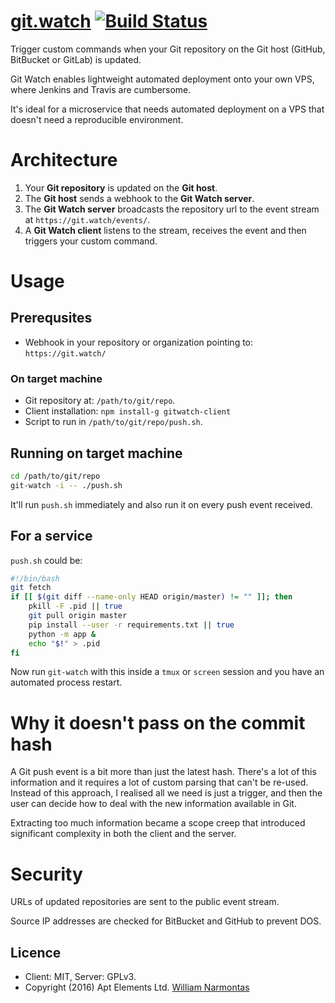 # [git.watch](https://git.watch) [![Build Status](https://travis-ci.org/ScalaWilliam/git-watch.svg?branch=master)](https://travis-ci.org/ScalaWilliam/git-watch)


Trigger custom commands when your Git repository on the Git host (GitHub, BitBucket or GitLab) is updated.

Git Watch enables lightweight automated deployment onto your own VPS, where Jenkins and Travis are cumbersome.

It's ideal for a microservice that needs automated deployment on a VPS that doesn't need a reproducible environment.

# Architecture
1. Your **Git repository** is updated on the **Git host**.
2. The **Git host** sends a webhook to the **Git Watch server**.
3. The **Git Watch server** broadcasts the repository url to the event stream at `https://git.watch/events/`.
4. A **Git Watch client** listens to the stream, receives the event and then triggers your custom command. 

# Usage

## Prerequsites
* Webhook in your repository or organization pointing to: `https://git.watch/`

### On target machine
* Git repository at: `/path/to/git/repo`.
* Client installation: `npm install-g gitwatch-client`
* Script to run in `/path/to/git/repo/push.sh`.

## Running on target machine
```bash
cd /path/to/git/repo
git-watch -i -- ./push.sh
```

It'll run `push.sh` immediately and also run it on every push event received.

## For a service

`push.sh` could be:

```bash
#!/bin/bash
git fetch
if [[ $(git diff --name-only HEAD origin/master) != "" ]]; then
    pkill -F .pid || true
    git pull origin master
    pip install --user -r requirements.txt || true
    python -m app &
    echo "$!" > .pid
fi
```

Now run `git-watch` with this inside a `tmux` or `screen` session and you have
an automated process restart.

# Why it doesn't pass on the commit hash
A Git push event is a bit more than just the latest hash. There's a lot of this information
and it requires a lot of custom parsing that can't be re-used. Instead of this approach,
I realised all we need is just a trigger, and then the user can decide how to deal with the new
information available in Git. 

Extracting too much information became a scope creep that introduced significant complexity
in both the client and the server.

# Security
URLs of updated repositories are sent to the public event stream.

Source IP addresses are checked for BitBucket and GitHub to prevent DOS.

## Licence
* Client: MIT, Server: GPLv3.
* Copyright (2016) Apt Elements Ltd. [William Narmontas](https://www.scalawilliam.com/)
